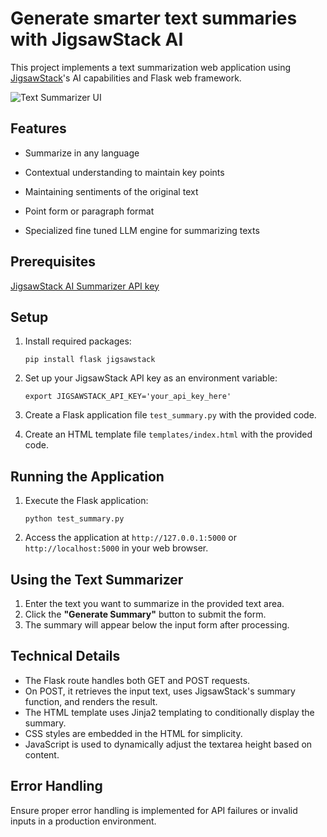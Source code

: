 # Generate smarter text summaries with JigsawStack AI

This project implements a text summarization web application using [JigsawStack](https://jigsawstack.com/)'s AI capabilities and Flask web framework.

![Text Summarizer UI](https://snipboard.io/OBbThU.jpg)

## Features
- Summarize in any language

- Contextual understanding to maintain key points

- Maintaining sentiments of the original text

- Point form or paragraph format

- Specialized fine tuned LLM engine for summarizing texts

## Prerequisites

[JigsawStack AI Summarizer API key](https://docs.jigsawstack.com/api-reference/ai/summary)


## Setup

1. Install required packages:
   ```
   pip install flask jigsawstack
   ```

2. Set up your JigsawStack API key as an environment variable:
   ```
   export JIGSAWSTACK_API_KEY='your_api_key_here'
   ```

3. Create a Flask application file `test_summary.py` with the provided code.

4. Create an HTML template file `templates/index.html` with the provided code.

## Running the Application

1. Execute the Flask application:
   ```
   python test_summary.py
   ```

2. Access the application at `http://127.0.0.1:5000` or `http://localhost:5000` in your web browser.

## Using the Text Summarizer

1. Enter the text you want to summarize in the provided text area.
2. Click the **"Generate Summary"** button to submit the form.
3. The summary will appear below the input form after processing.

## Technical Details

- The Flask route handles both GET and POST requests.
- On POST, it retrieves the input text, uses JigsawStack's summary function, and renders the result.
- The HTML template uses Jinja2 templating to conditionally display the summary.
- CSS styles are embedded in the HTML for simplicity.
- JavaScript is used to dynamically adjust the textarea height based on content.

## Error Handling

Ensure proper error handling is implemented for API failures or invalid inputs in a production environment.